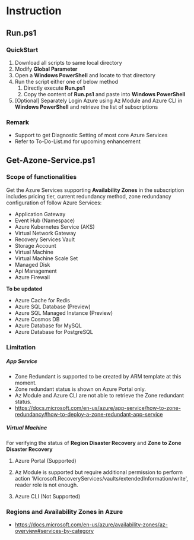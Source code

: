 # Instruction

## Run.ps1

### QuickStart
1. Download all scripts to same local directory
1. Modify **Global Parameter**
1. Open a **Windows PowerShell** and locate to that directory
1. Run the script either one of below method
   1. Directly execute **Run.ps1**
   1. Copy the content of **Run.ps1** and paste into **Windows PowerShell**
1. [Optional] Separately Login Azure using Az Module and Azure CLI in **Windows PowerShell** and retrieve the list of subscriptions

### Remark
- Support to get Diagnostic Setting of most core Azure Services
- Refer to To-Do-List.md for upcoming enhancement

## Get-Azone-Service.ps1

### Scope of functionalities

Get the Azure Services supporting **Availability Zones** in the subscription includes pricing tier, current redundancy method, zone redundancy configuration of follow Azure Services:

- Application Gateway
- Event Hub (Namespace)
- Azure Kubernetes Service (AKS)
- Virtual Network Gateway
- Recovery Services Vault
- Storage Account
- Virtual Machine
- Virtual Machine Scale Set
- Managed Disk
- Api Management
- Azure Firewall

**To be updated**
- Azure Cache for Redis
- Azure SQL Database (Preview)
- Azure SQL Managed Instance (Preview)
- Azure Cosmos DB
- Azure Database for MySQL
- Azure Database for PostgreSQL

### Limitation

##### App Service

- Zone Redundant is supported to be created by ARM template at this moment. 
- Zone redundant status is shown on Azure Portal only. 
- Az Module and Azure CLI are not able to retrieve the Zone redundant status.
- https://docs.microsoft.com/en-us/azure/app-service/how-to-zone-redundancy#how-to-deploy-a-zone-redundant-app-service

##### Virtual Machine

For verifying the status of **Region Disaster Recovery** and **Zone to Zone Disaster Recovery**

1. Azure Portal (Supported)

1. Az Module is supported but require additional permission to perform action 'Microsoft.RecoveryServices/vaults/extendedInformation/write', reader role is not enough. 

1. Azure CLI (Not Supported)

### Regions and Availability Zones in Azure

- https://docs.microsoft.com/en-us/azure/availability-zones/az-overview#services-by-category
